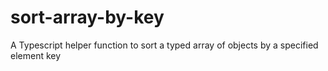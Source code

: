# sort-array-by-key
A Typescript helper function to sort a typed array of objects by a specified element key
